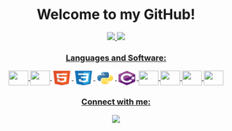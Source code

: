 <div align="center">
 <h1> Welcome to my GitHub! </h1>
  </div>
<div align="center">
  <a href="https://github.com/natanbtaques">
  <img height="185em" src="https://github-readme-stats.vercel.app/api?username=natanbtaques&show_icons=true&theme=vue-dark&include_all_commits=true&count_private=true"/>
  <img height="185em" src="https://github-readme-stats.vercel.app/api/top-langs/?username=natanbtaques&layout=compact&langs_count=7&theme=vue-dark"/>
    </div>

<div style="display: inline_block">


<div align="center"> 
<h3 align="center">Languages ​​and Software:</h3>
<img align="center"  height="30" width="40" src= "https://icongr.am/devicon/vuejs-original.svg?size=128&color=currentColor">
 <img align="center" height="30" width="40" src="https://cdn.jsdelivr.net/gh/devicons/devicon@latest/icons/react/react-original.svg" />
<img align="center"  height="30" width="40" src="https://raw.githubusercontent.com/devicons/devicon/master/icons/html5/html5-original.svg">
<img align="center"  height="30" width="40" src="https://raw.githubusercontent.com/devicons/devicon/master/icons/css3/css3-original.svg">
<img align="center"  height="30" width="40" src="https://raw.githubusercontent.com/devicons/devicon/master/icons/python/python-original.svg">
<img align="center"  height="30" width="40" src="https://raw.githubusercontent.com/devicons/devicon/master/icons/csharp/csharp-original.svg">
<img align="center"  height="30" width="40" src="https://raw.githubusercontent.com/jmnote/z-icons/master/svg/javascript.svg">
<img align="center" height="30" width="40" src="https://cdn.jsdelivr.net/gh/devicons/devicon@latest/icons/typescript/typescript-original.svg" />
<img align="center" height="30" width="40" src="https://cdn.jsdelivr.net/gh/devicons/devicon@latest/icons/docker/docker-original.svg" />
<img align="center" height="30" width="40" src="https://cdn.jsdelivr.net/gh/devicons/devicon@latest/icons/postgresql/postgresql-original.svg" />

 
<br> 
<h3 align="center">Connect with me:</h3>
<a href="https://www.linkedin.com/in/natantaques/" target="_blank"><img src="https://img.shields.io/badge/-LinkedIn-%230077B5?style=for-the-badge&logo=linkedin&logoColor=white" target="_blank"></a>


</div>

 
